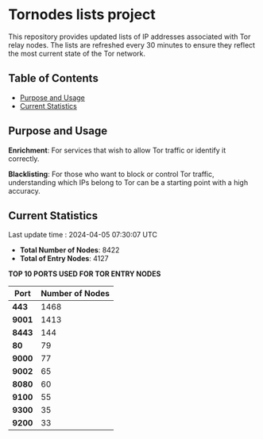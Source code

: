 # Tornodes lists project

This repository provides updated lists of IP addresses associated with Tor relay nodes. The lists are refreshed every 30 minutes to ensure they reflect the most current state of the Tor network.

## Table of Contents

- [Purpose and Usage](#purpose-and-usage)
- [Current Statistics](#current-statistics)


## Purpose and Usage

**Enrichment**: For services that wish to allow Tor traffic or identify it correctly.

**Blacklisting**: For those who want to block or control Tor traffic, understanding which IPs belong to Tor can be a starting point with a high accuracy.

## Current Statistics

Last update time : 2024-04-05 07:30:07 UTC

- **Total Number of Nodes**: 8422
- **Total of Entry Nodes**: 4127

**TOP 10 PORTS USED FOR TOR ENTRY NODES**

| **Port** | **Number of Nodes** |
|------|-----------------|
| **443**   | 1468  |
| **9001**   | 1413  |
| **8443**   | 144  |
| **80**   | 79  |
| **9000**   | 77  |
| **9002**   | 65  |
| **8080**   | 60  |
| **9100**   | 55  |
| **9300**   | 35  |
| **9200**   | 33  |

